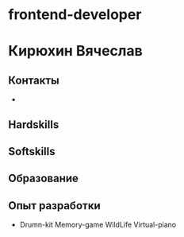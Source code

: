 # frontend-developer
# Кирюхин Вячеслав
## Контакты
- 
## Hardskills

## Softskills
## Образование
## Опыт разработки
- Drumn-kit
Memory-game
WildLife
Virtual-piano
